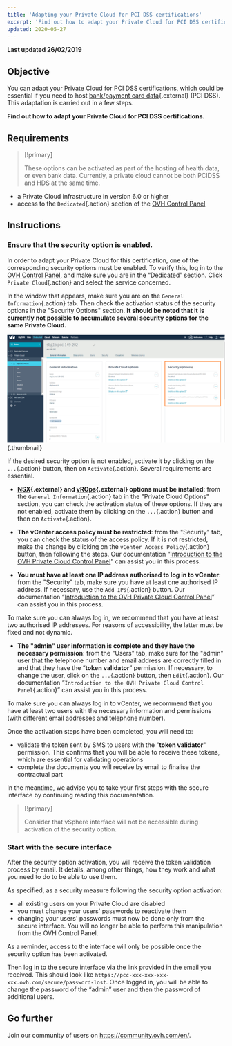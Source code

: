 ```yaml
---
title: 'Adapting your Private Cloud for PCI DSS certifications'
excerpt: 'Find out how to adapt your Private Cloud for PCI DSS certifications'
updated: 2020-05-27
---
```


**Last updated 26/02/2019**

## Objective

You can adapt your Private Cloud for PCI DSS certifications, which could be essential if you need to host [bank/payment card data](https://www.ovh.co.uk/private-cloud/payment-infrastructure/pci-dss.xml){.external} (PCI DSS). This adaptation is carried out in a few steps.

**Find out how to adapt your Private Cloud for PCI DSS certifications.**

## Requirements


> [!primary]
>
> These options can be activated as part of the hosting of health data, or even bank data. Currently, a private cloud cannot be both PCIDSS and HDS at the same time.
>

- a Private Cloud infrastructure in version 6.0 or higher
- access to the `Dedicated`{.action} section of the [OVH Control Panel](https://ca.ovh.com/auth/?action=gotomanager&from=https://www.ovh.com/world/&ovhSubsidiary=we)

## Instructions

### Ensure that the security option is enabled.

In order to adapt your Private Cloud for this certification, one of the corresponding security options must be enabled. To verify this, log in to the [OVH Control Panel](https://ca.ovh.com/auth/?action=gotomanager&from=https://www.ovh.com/world/&ovhSubsidiary=we), and make sure you are in the “Dedicated” section. Click `Private Cloud`{.action} and select the service concerned. 

In the window that appears, make sure you are on the `General Information`{.action} tab. Then check the activation status of the security options in the "Security Options" section. **It should be noted that it is currently not possible to accumulate several security options for the same Private Cloud.**


![hdspcidsscompliance](images/HomeSDDCManager.PNG){.thumbnail}


If the desired security option is not enabled, activate it by clicking on the `...`{.action} button, then on `Activate`{.action}. Several requirements are essential.

- **[NSX](https://www.ovh.co.uk/private-cloud/options/nsx.xml){.external} and [vROps](https://www.ovh.co.uk/private-cloud/options/vrops.xml){.external} options must be installed**: from the `General Information`{.action} tab in the "Private Cloud Options" section, you can check the activation status of these options. If they are not enabled, activate them by clicking on the `...`{.action} button and then on `Activate`{.action}.

- **The vCenter access policy must be restricted**: from the "Security" tab, you can check the status of the access policy. If it is not restricted, make the change by clicking on the `vCenter Access Policy`{.action} button, then following the steps. Our documentation “[Introduction to the OVH Private Cloud Control Panel](/pages/cloud/private-cloud/manager_ovh_private_cloud)” can assist you in this process.

- **You must have at least one IP address authorised to log in to vCenter**: from the "Security" tab, make sure you have at least one authorised IP address. If necessary, use the `Add IPs`{.action} button. Our documentation “[Introduction to the OVH Private Cloud Control Panel](/pages/cloud/private-cloud/manager_ovh_private_cloud)” can assist you in this process.

To make sure you can always log in, we recommend that you have at least two authorised IP addresses. For reasons of accessibility, the latter must be fixed and not dynamic.

- **The "admin" user information is complete and they have the necessary permission**: from the "Users" tab, make sure for the "admin" user that the telephone number and email address are correctly filled in and that they have the “**token validator**” permission. If necessary, to change the user, click on the `...`{.action} button, then `Edit`{.action}. Our documentation “`Introduction to the OVH Private Cloud Control Panel`{.action}” can assist you in this process.

To make sure you can always log in to vCenter, we recommend that you have at least two users with the necessary information and permissions (with different email addresses and telephone number).

Once the activation steps have been completed, you will need to:

- validate the token sent by SMS to users with the "**token validator**" permission. This confirms that you will be able to receive these tokens, which are essential for validating operations
- complete the documents you will receive by email to finalise the contractual part 

In the meantime, we advise you to take your first steps with the secure interface by continuing reading this documentation. 

> [!primary]
>
> Consider that vSphere interface will not be accessible during activation of the security option.
>

### Start with the secure interface

After the security option activation, you will receive the token validation process by email. It details, among other things, how they work and what you need to do to be able to use them. 

As specified, as a security measure following the security option activation:

- all existing users on your Private Cloud are disabled
- you must change your users' passwords to reactivate them
- changing your users' passwords must now be done only from the secure interface. You will no longer be able to perform this manipulation from the OVH Control Panel. 

As a reminder, access to the interface will only be possible once the security option has been activated.


Then log in to the secure interface via the link provided in the email you received. This should look like `https://pcc-xxx-xxx-xxx-xxx.ovh.com/secure/password-lost`. Once logged in, you will be able to change the password of the “admin” user and then the password of additional users. 


## Go further

Join our community of users on <https://community.ovh.com/en/>.